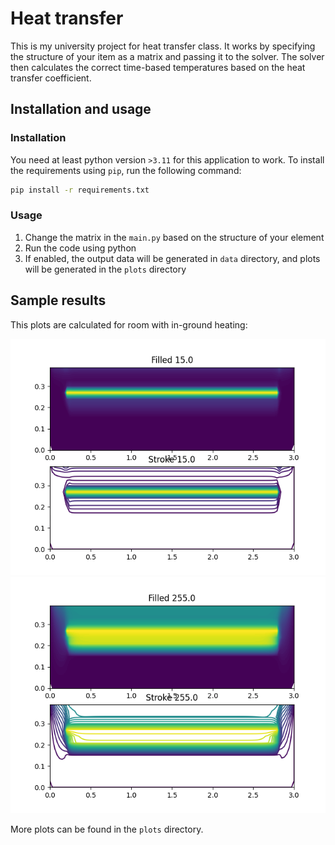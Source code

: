 # Heat transfer

This is my university project for heat transfer class. It works by specifying the structure of your item as a matrix and passing it to the solver.
The solver then calculates the correct time-based temperatures based on the heat transfer coefficient.

## Installation and usage

### Installation

You need at least python version `>3.11` for this application to work. To install the requirements using `pip`, run the following command:

```sh
pip install -r requirements.txt
```

### Usage

1. Change the matrix in the `main.py` based on the structure of your element
1. Run the code using python
1. If enabled, the output data will be generated in `data` directory, and plots will be generated in the `plots` directory

## Sample results

This plots are calculated for room with in-ground heating:

![sample plot 1](./plots/t15.0.png)
![sample plot 2](./plots/t255.0.png)

More plots can be found in the `plots` directory.

